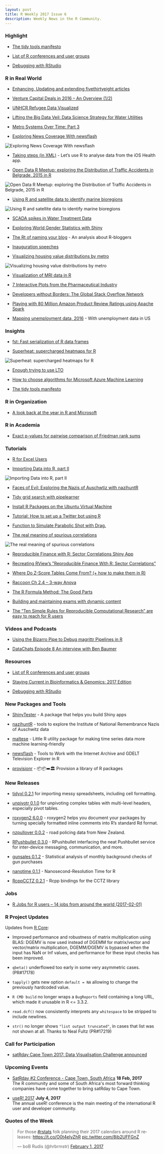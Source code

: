 ```yaml
---
layout: post
title: R Weekly 2017 Issue 6
description: Weekly News in the R Community.
---
```



### Highlight

+ [The tidy tools manifesto](https://cloud.r-project.org/web/packages/tidyverse/vignettes/manifesto.html)

+ [List of R conferences and user groups](https://jumpingrivers.github.io/meetingsR/)

+ [Debugging with RStudio](https://support.rstudio.com/hc/en-us/articles/205612627-Debugging-with-RStudio)


### R in Real World

+ [Enhancing, Updating and extending fivethirtyeight articles](https://www.mytinyshinys.com/post/badDrivers_538/)

+ [Venture Capital Deals in 2016 – An Overview (1/2)](http://r-blog.salvaggio.net/?p=369)

+ [UNHCR Refugee Data Visualized](https://eugejjoh.wordpress.com/2017/02/02/unhcr-refugee-data-visualized/)

+ [Lifting the Big Data Veil: Data Science Strategy for Water Utilities](http://r.prevos.net/data-science-strategy-water-utilities/)

+ [Metro Systems Over Time: Part 3](https://datascienceplus.com/metro-systems-over-time-part-3/)

+ [Exploring News Coverage With newsflash](https://rud.is/b/2017/02/01/exploring-news-coverage-with-newsflash/)

![Exploring News Coverage With newsflash](https://rud.is/b/wp-content/uploads/2017/02/clinton_plot-1-1.png)

+ [Taking steps (in XML)](https://nsaunders.wordpress.com/2017/02/01/taking-steps-in-xml/) - Let’s use R to analyse data from the iOS Health app.

+ [Open Data R Meetup: exploring the Distribution of Traffic Accidents in Belgrade, 2015 in R](http://www.exactness.net/post/156624508760)

![Open Data R Meetup: exploring the Distribution of Traffic Accidents in Belgrade, 2015 in R](https://68.media.tumblr.com/6646c62fc2d438d016d7d479a216aa1c/tumblr_inline_okna73Sr5a1qa0hyw_500.png)

+ [Using R and satellite data to identify marine bioregions](http://www.milanor.net/blog/r-satellite-data-to-identify-marine-bioregions/)

![Using R and satellite data to identify marine bioregions](https://cdn.rawgit.com/rweekly/image/6ebb425b/2017-6/bioregions_figure-1180x664.jpeg)

+ [SCADA spikes in Water Treatment Data](http://r.prevos.net/scada-spikes/)

+ [Exploring World Gender Statistics with Shiny](https://shiring.github.io/shiny/2017/01/29/WGS)

+ [The Rt of naming your blog](http://maelle.github.io/2017/01/29/rbloggersnames/) - An analysis about R-bloggers

+ [Inauguration speeches](https://randomjohn.github.io/tidy-text-inauguration-speeches/)

+ [Visualizing housing value distributions by metro](http://lenkiefer.com/2017/01/31/house-value-distribution)

![Visualizing housing value distributions by metro](https://cdn.rawgit.com/rweekly/image/6ebb425b/2017-6/house.jpg)

+ [Visualization of MRI data in R](http://www.alexejgossmann.com//MRI_viz/)

+ [7 Interactive Plots from the Pharmaceutical Industry](http://moderndata.plot.ly/pharmaceutical-survival-interactive/)

+ [Developers without Borders: The Global Stack Overflow Network](http://stackoverflow.blog/2017/01/Developers-without-Borders-The-Global-Stack-Overflow-Network/)

+ [Playing with 80 Million Amazon Product Review Ratings using Apache Spark](http://minimaxir.com/notebooks/amazon-spark/)

+ [Mapping unemployment data, 2016](http://sharpsightlabs.com/blog/map-unemployment-nov-2016/) - With unemployment data in US

### Insights

+ [fst: Fast serialization of R data frames](http://blog.revolutionanalytics.com/2017/02/fst-fast-serialization-of-r-data-frames.html)

+ [Superheat: supercharged heatmaps for R](http://blog.revolutionanalytics.com/2017/02/superheat-supercharged-heatmaps-for-r.html)

![Superheat: supercharged heatmaps for R](https://revolution-computing.typepad.com/.a/6a010534b1db25970b01bb0974f5b8970d-800wi)

+ [Enough trying to use LTO](http://www.avrahamadler.com/2017/01/31/enough-trying-to-use-lto/)

+ [How to choose algorithms for Microsoft Azure Machine Learning](https://docs.microsoft.com/en-us/azure/machine-learning/machine-learning-algorithm-choice)

+ [The tidy tools manifesto](https://cloud.r-project.org/web/packages/tidyverse/vignettes/manifesto.html)

### R in Organization

+ [A look back at the year in R and Microsoft](http://blog.revolutionanalytics.com/2017/02/the-year-in-r.html)

### R in Academia

+ [Exact p-values for pairwise comparison of Friedman rank sums](http://www.rensenieuwenhuis.nl/exact-p-values-for-pairwise-comparison-of-friedman-rank-sums/)

### Tutorials

+ [R for Excel Users](http://shotwell.ca/blog/post/r_for_excel_users/)

+ [Importing Data into R, part II](https://thepracticalr.wordpress.com/2017/01/31/importing-data-into-r-part-ii/)

![Importing Data into R, part II](https://thepracticalr.files.wordpress.com/2017/01/new-import-screen.png)

+ [Faces of Evil: Exploring the Nazis of Auschwtiz with nazihuntR](http://asbcllc.com/r_packages/nazihuntR/faces_of_evil/index.html)

+ [Tidy grid search with pipelearner](https://drsimonj.svbtle.com/how-to-grid-search-with-pipelearner)

+ [Install R Packages on the Ubuntu Virtual Machine](http://freakonometrics.hypotheses.org/50127)

+ [Tutorial: How to set up a Twitter bot using R](https://blog.eoda.de/2017/02/02/tutorial-how-to-set-up-a-twitter-bot-using-r/)

+ [Function to Simulate Parabolic Shot with Drag.](https://datarvalue.blogspot.fr/2017/02/function-to-simulate-parabolic-shot.html)

+ [The real meaning of spurious correlations](https://nsaunders.wordpress.com/2017/02/03/the-real-meaning-of-spurious-correlations/)

![The real meaning of spurious correlations](https://nsaunders.files.wordpress.com/2017/02/spurious3.png)

+ [Reproducible Finance with R: Sector Correlations Shiny App](https://www.rstudio.com/rviews/2017/02/03/reproducible-finance-with-r-sector-correlations-shiny-app/)

+ [Recreating RView’s ”Reproducible Finance With R: Sector Correlations”](http://www.mattdancho.com/financial-analysis/2017/02/02/Recreating-RViews-Reproducible-Finance-Post.html)

+ [Where Do Z-Score Tables Come From? (+ how to make them in R)](https://qualityandinnovation.com/2017/02/02/where-do-z-score-tables-come-from-how-to-make-them-in-r/)

+ [Raccoon Ch 2.4 – 3-way Anova](http://www.quantide.com/raccoon-ch-2-4-3-way-anova/)

+ [The R Formula Method: The Good Parts](https://www.rstudio.com/rviews/2017/02/01/the-r-formula-method-the-good-parts/)

+ [Building and maintaining exams with dynamic content](http://msperlin.github.io/2017-01-30-Exams-with-dynamic-content/)

+ [The “Ten Simple Rules for Reproducible Computational Research” are easy to reach for R users](http://blog.jom.link/ten_rules_reproductible_research.html)

### Videos and Podcasts

+ [Using the Bizarro Pipe to Debug magrittr Pipelines in R](http://www.win-vector.com/blog/2017/01/using-the-bizarro-pipe-to-debug-magrittr-pipelines-in-r/)

+ [DataChats Episode 8 An interview with Ben Baumer](https://www.youtube.com/watch?v=BORK5okMmTg)

### Resources

+ [List of R conferences and user groups](https://jumpingrivers.github.io/meetingsR/)

+ [Staying Current in Bioinformatics & Genomics: 2017 Edition](http://www.gettinggeneticsdone.com/2017/02/staying-current-in-bioinformatics-genomics-2017.html)

+ [Debugging with RStudio](https://support.rstudio.com/hc/en-us/articles/205612627-Debugging-with-RStudio)

### New Packages and Tools

+ [ShinyTester](http://amitkohli.com/announcing-shinytester-a-package-that-helps-you-build-shiny-apps/) - A package that helps you build Shiny apps

+ [nazihuntR](https://github.com/abresler/nazihuntR) - tools to explore the Institute of National Remembrance Nazis of Auschwitz data

+ [maltese](https://github.com/bearloga/maltese) -  Little R utility package for making time series data more machine learning-friendly

+ [newsflash](https://github.com/hrbrmstr/newsflash) -
Tools to Work with the Internet Archive and GDELT Television Explorer in R

+ [provisionr](https://github.com/richfitz/provisionr) - 📦📦➡️🏛 Provision a library of R packages

### New Releases

+ [tidyxl 0.2.1](https://nacnudus.github.io/tidyxl/) for importing messy spreadsheets, including cell formatting.

+ [unpivotr 0.1.0](https://nacnudus.github.io/unpivotr/) for unpivoting complex tables with multi-level headers, especially pivot tables.

+ [roxygen2 6.0.0](https://blog.rstudio.org/2017/02/01/roxygen2-6-0-0/) - roxygen2 helps you document your packages by turning specially formatted inline comments into R’s standard Rd format.

+ [nzpullover 0.0.2](https://nacnudus.github.io/nzpullover/) - road policing data from New Zealand.

+ [RPushbullet 0.3.0](http://dirk.eddelbuettel.com/blog/2017/02/03#rpushbullet_0.3.0) - RPushbullet interfacing the neat Pushbullet service for inter-device messaging, communication, and more.

+ [gunsales 0.1.2](http://dirk.eddelbuettel.com/blog/2017/01/30#gunsales_0.1.2) - Statistical analysis of monthly background checks of gun purchases

+ [nanotime 0.1.1](http://dirk.eddelbuettel.com/blog/2017/02/04#nanotime_0.1.1) - Nanosecond-Resolution Time for R

+ [RcppCCTZ 0.2.1](http://dirk.eddelbuettel.com/blog/2017/02/04#rcppcctz_0.2.1) - Rcpp bindings for the CCTZ library


### Jobs

+ [R Jobs for R users – 14 jobs from around the world (2017-02-01)](https://www.r-bloggers.com/r-jobs-for-r-users-14-jobs-from-around-the-world-2017-02-01/)


### R Project Updates

Updates from [R Core](http://developer.r-project.org/blosxom.cgi/R-devel/NEWS):

+  Improved performance and robustness of matrix multiplication using BLAS: DGEMV is now used instead of DGEMM for matrix/vector and vector/matrix multiplication, DGEMM/DGEMV is bypassed when the input has NaN or Inf values, and performance for these input checks has been improved.

+ `qbeta()` underflowed too early in some very asymmetric cases. (PR#17178)

+ `tapply()` gets new option `default = NA` allowing to change the previously hardcoded value.

+ `R CMD build` no longer wraps a `BugReports` field containing a long URL, which made it unusable in R <= 3.3.2.

+ `read.dcf()` now consistently interprets any `whitespace` to be stripped to include newlines.

+ `str()` no longer shows `"list output truncated"`, in cases that list was not shown at all. Thanks to Neal Fultz (PR#17219)


### Call for Participation

+ [satRday Cape Town 2017: Data Visualisation Challenge announced](http://capetown2017.satrdays.org/#visualisation)

### Upcoming Events

+ [SatRday #2 Conference - Cape Town, South Africa](http://capetown2017.satrdays.org/) **18 Feb, 2017** <br />
The R community and some of South Africa's most forward thinking companies have come together to bring satRday to Cape Town.

+ [useR! 2017](http://user2017.brussels/) **July 4, 2017** <br />
The annual useR! conference is the main meeting of the international R user and developer community.

### Quotes of the Week

<blockquote class="twitter-tweet" data-lang="en"><p lang="en" dir="ltr">For those <a href="https://twitter.com/hashtag/rstats?src=hash">#rstats</a> folk planning their 2017 calendars around R releases: <a href="https://t.co/O0t4eIyZhR">https://t.co/O0t4eIyZhR</a> <a href="https://t.co/8ib2UFFGnZ">pic.twitter.com/8ib2UFFGnZ</a></p>&mdash; boB Rudis (@hrbrmstr) <a href="https://twitter.com/hrbrmstr/status/826825104667660289">February 1, 2017</a></blockquote>
